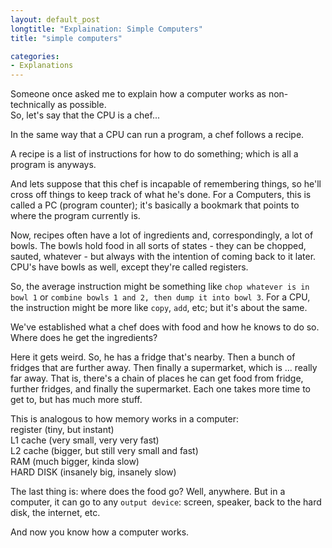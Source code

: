```yaml
---
layout: default_post
longtitle: "Explaination: Simple Computers"
title: "simple computers"

categories:
- Explanations
---
```



Someone once asked me to explain how a computer works as non-technically as possible.  
So, let's say that the CPU is a chef... 


<!---
<!–end_preview–>
-->

In the same way that a CPU can run a program, a chef follows a recipe.  

A recipe is a list of instructions for how to do something; which is all a program is anyways.

And lets suppose that this chef is incapable of remembering things, so he'll cross off things to keep track of what he's done. For a Computers, this is called a PC (program counter); it's basically a bookmark that points to where the program currently is.

Now, recipes often have a lot of ingredients and, correspondingly, a lot of bowls. The bowls hold food in all sorts of states - they can be chopped, sauted, whatever - but always with the intention of coming back to it later. CPU's have bowls as well, except they're called registers.

So, the average instruction might be something like `chop whatever is in bowl 1` or `combine bowls 1 and 2, then dump it into bowl 3`. For a CPU, the instruction might be more like `copy`, `add`, etc; but it's about the same.

We've established what a chef does with food and how he knows to do so. Where does he get the ingredients?

Here it gets weird. So, he has a fridge that's nearby. Then a bunch of fridges that are further away. Then finally a supermarket, which is ... really far away. That is, there's a chain of places he can get food from fridge, further fridges, and finally the supermarket. Each one takes more time to get to, but has much more stuff.

This is analogous to how memory works in a computer:  
register (tiny, but instant)  
L1 cache (very small, very very fast)  
L2 cache (bigger, but still very small and fast)  
RAM (much bigger, kinda slow)  
HARD DISK (insanely big, insanely slow)  

The last thing is: where does the food go? Well, anywhere. But in a computer, it can go to any `output device`: screen, speaker, back to the hard disk, the internet, etc.

And now you know how a computer works.